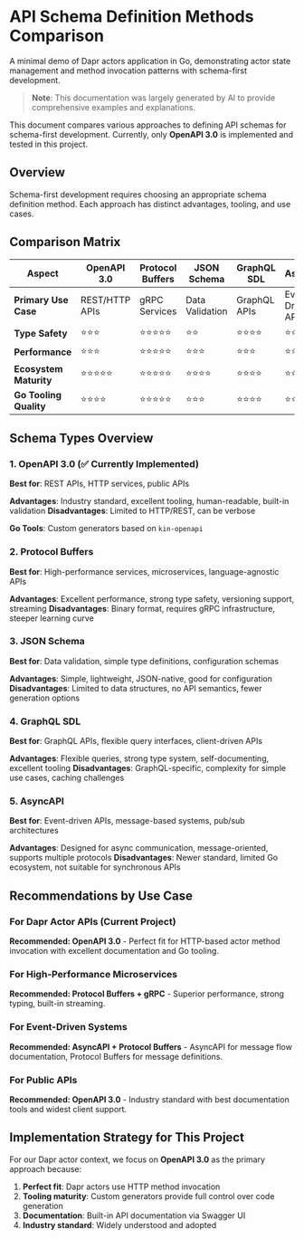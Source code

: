 # API Schema Definition Methods Comparison

A minimal demo of Dapr actors application in Go, demonstrating actor state management and method invocation patterns with schema-first development.

> **Note**: This documentation was largely generated by AI to provide comprehensive examples and explanations.

This document compares various approaches to defining API schemas for schema-first development. Currently, only **OpenAPI 3.0** is implemented and tested in this project.

## Overview

Schema-first development requires choosing an appropriate schema definition method. Each approach has distinct advantages, tooling, and use cases.

## Comparison Matrix

| Aspect | OpenAPI 3.0 | Protocol Buffers | JSON Schema | GraphQL SDL | AsyncAPI |
|--------|-------------|------------------|-------------|-------------|----------|
| **Primary Use Case** | REST/HTTP APIs | gRPC Services | Data Validation | GraphQL APIs | Event-Driven APIs |
| **Type Safety** | ⭐⭐⭐ | ⭐⭐⭐⭐⭐ | ⭐⭐ | ⭐⭐⭐⭐ | ⭐⭐ |
| **Performance** | ⭐⭐⭐ | ⭐⭐⭐⭐⭐ | ⭐⭐⭐ | ⭐⭐⭐ | ⭐⭐⭐ |
| **Ecosystem Maturity** | ⭐⭐⭐⭐⭐ | ⭐⭐⭐⭐⭐ | ⭐⭐⭐⭐ | ⭐⭐⭐⭐ | ⭐⭐⭐ |
| **Go Tooling Quality** | ⭐⭐⭐⭐ | ⭐⭐⭐⭐⭐ | ⭐⭐⭐ | ⭐⭐⭐⭐ | ⭐⭐ |

## Schema Types Overview

### 1. OpenAPI 3.0 (✅ Currently Implemented)

**Best for**: REST APIs, HTTP services, public APIs

**Advantages**: Industry standard, excellent tooling, human-readable, built-in validation
**Disadvantages**: Limited to HTTP/REST, can be verbose

**Go Tools**: Custom generators based on `kin-openapi`

### 2. Protocol Buffers

**Best for**: High-performance services, microservices, language-agnostic APIs

**Advantages**: Excellent performance, strong type safety, versioning support, streaming
**Disadvantages**: Binary format, requires gRPC infrastructure, steeper learning curve

### 3. JSON Schema

**Best for**: Data validation, simple type definitions, configuration schemas

**Advantages**: Simple, lightweight, JSON-native, good for configuration
**Disadvantages**: Limited to data structures, no API semantics, fewer generation options

### 4. GraphQL SDL

**Best for**: GraphQL APIs, flexible query interfaces, client-driven APIs

**Advantages**: Flexible queries, strong type system, self-documenting, excellent tooling
**Disadvantages**: GraphQL-specific, complexity for simple use cases, caching challenges

### 5. AsyncAPI

**Best for**: Event-driven APIs, message-based systems, pub/sub architectures

**Advantages**: Designed for async communication, message-oriented, supports multiple protocols
**Disadvantages**: Newer standard, limited Go ecosystem, not suitable for synchronous APIs

## Recommendations by Use Case

### For Dapr Actor APIs (Current Project)
**Recommended: OpenAPI 3.0** - Perfect fit for HTTP-based actor method invocation with excellent documentation and Go tooling.

### For High-Performance Microservices
**Recommended: Protocol Buffers + gRPC** - Superior performance, strong typing, built-in streaming.

### For Event-Driven Systems
**Recommended: AsyncAPI + Protocol Buffers** - AsyncAPI for message flow documentation, Protocol Buffers for message definitions.

### For Public APIs
**Recommended: OpenAPI 3.0** - Industry standard with best documentation tools and widest client support.

## Implementation Strategy for This Project

For our Dapr actor context, we focus on **OpenAPI 3.0** as the primary approach because:

1. **Perfect fit**: Dapr actors use HTTP method invocation
2. **Tooling maturity**: Custom generators provide full control over code generation
3. **Documentation**: Built-in API documentation via Swagger UI
4. **Industry standard**: Widely understood and adopted